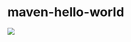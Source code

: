 # maven-hello-world

![](https://github.com/jsimo/maven-hello-world/workflows/main-workflow/badge.svg)
